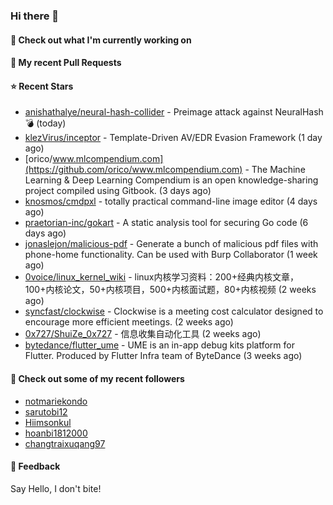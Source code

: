 ### Hi there 👋

#### 👷 Check out what I'm currently working on

#### 🔨 My recent Pull Requests


#### ⭐ Recent Stars

- [anishathalye/neural-hash-collider](https://github.com/anishathalye/neural-hash-collider) - Preimage attack against NeuralHash 💣 (today)
- [klezVirus/inceptor](https://github.com/klezVirus/inceptor) - Template-Driven AV/EDR Evasion Framework (1 day ago)
- [orico/www.mlcompendium.com](https://github.com/orico/www.mlcompendium.com) - The Machine Learning &amp; Deep Learning Compendium is an open knowledge-sharing project compiled using Gitbook. (3 days ago)
- [knosmos/cmdpxl](https://github.com/knosmos/cmdpxl) - totally practical command-line image editor (4 days ago)
- [praetorian-inc/gokart](https://github.com/praetorian-inc/gokart) - A static analysis tool for securing Go code (6 days ago)
- [jonaslejon/malicious-pdf](https://github.com/jonaslejon/malicious-pdf) - Generate a bunch of malicious pdf files with phone-home functionality. Can be used with Burp Collaborator (1 week ago)
- [0voice/linux_kernel_wiki](https://github.com/0voice/linux_kernel_wiki) - linux内核学习资料：200&#43;经典内核文章，100&#43;内核论文，50&#43;内核项目，500&#43;内核面试题，80&#43;内核视频 (2 weeks ago)
- [syncfast/clockwise](https://github.com/syncfast/clockwise) - Clockwise is a meeting cost calculator designed to encourage more efficient meetings. (2 weeks ago)
- [0x727/ShuiZe_0x727](https://github.com/0x727/ShuiZe_0x727) - 信息收集自动化工具 (2 weeks ago)
- [bytedance/flutter_ume](https://github.com/bytedance/flutter_ume) - UME is an in-app debug kits platform for Flutter. Produced by Flutter Infra team of ByteDance (3 weeks ago)

#### 👯 Check out some of my recent followers

- [notmariekondo](https://github.com/notmariekondo)
- [sarutobi12](https://github.com/sarutobi12)
- [Hiimsonkul](https://github.com/Hiimsonkul)
- [hoanbi1812000](https://github.com/hoanbi1812000)
- [changtraixuqang97](https://github.com/changtraixuqang97)

#### 💬 Feedback

Say Hello, I don't bite!
